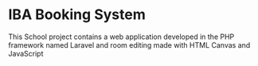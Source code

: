 # IBA Booking System
This School project contains a web application developed in the
PHP framework named Laravel and room editing made with HTML Canvas
and JavaScript
